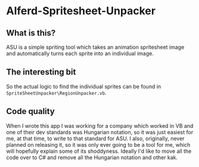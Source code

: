 Alferd-Spritesheet-Unpacker
===========================

## What is this?
ASU is a simple spriting tool which takes an animation spritesheet image and automatically turns each sprite into an individual image.

## The interesting bit
So the actual logic to find the individual sprites can be found in `SpriteSheetUnpacker\RegionUnpacker.vb`.

## Code quality
When I wrote this app I was working for a company which worked in VB and one of their dev standards was Hungarian notation, so it was just easiest for me, at that time, to write to that standard for ASU.
I also, originally, never planned on releasing it, so it was only ever going to be a tool for me, which will hopefully explain some of its shoddyness.
Ideally I'd like to move all the code over to C# and remove all the Hungarian notation and other kak.
